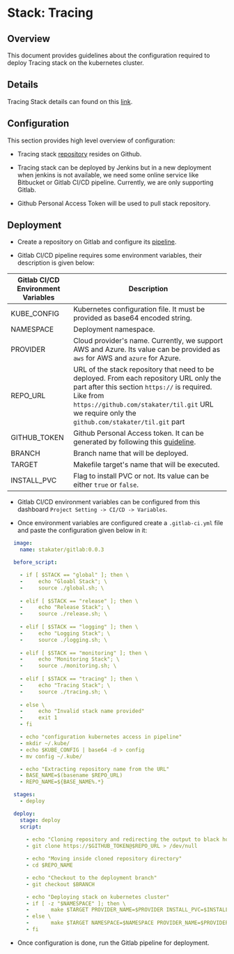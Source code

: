 # Stack: Tracing

## Overview
This document provides guidelines about the configuration required to deploy Tracing stack on the kubernetes cluster.

## Details
Tracing Stack details can found on this [link](http://127.0.0.1:8080/content/tools/tracing/istio/developer-documentation.html).

## Configuration

This section provides high level overview of configuration: 

* Tracing stack [repository](https://github.com/stakater/StakaterKubeHelmTracing) resides on Github.

* Tracing stack can be deployed by Jenkins but in a new deployment when jenkins is not available, we need some online service like Bitbucket or Gitlab CI/CD pipeline. Currently, we are only supporting Gitlab.

* Github Personal Access Token will be used to pull stack repository.

## Deployment

* Create a repository on Gitlab and configure its [pipeline](/content/processes/bootstrapping/gitlab-pipeline-configuration.html).

* Gitlab CI/CD pipeline requires some environment variables, their description is given below:

| Gitlab CI/CD Environment Variables | Description |
|---|---|
| KUBE_CONFIG  | Kubernetes configuration file. It must be provided as base64 encoded string. |
| NAMESPACE  | Deployment namespace. |
| PROVIDER  | Cloud provider's name. Currently, we support AWS and Azure. Its value can be provided as `aws` for AWS and `azure` for Azure. |
| REPO_URL  | URL of the stack repository that need to be deployed. From each repository URL only the part after this section `https://` is required. Like from `https://github.com/stakater/til.git` URL we require only the `github.com/stakater/til.git` part |
| GITHUB_TOKEN  | Github Personal Access token. It can be generated by following this [guideline](https://github.com/stakater/til/blob/master/gitlab/gitlab-integration-with-github.md). |
| BRANCH  | Branch name that will be deployed. |
| TARGET  | Makefile target's name that will be executed. |
| INSTALL_PVC  | Flag to install PVC or not. Its value can be either `true` or `false`. |

* Gitlab CI/CD environment variables can be configured from this dashboard `Project Setting -> CI/CD -> Variables`.

* Once environment variables are configured create a `.gitlab-ci.yml` file and paste the configuration given below in it:

```yaml
  image:
    name: stakater/gitlab:0.0.3

  before_script:

    - if [ $STACK == "global" ]; then \
    -     echo "Gloabl Stack"; \
    -     source ./global.sh; \
    
    - elif [ $STACK == "release" ]; then \ 
    -     echo "Release Stack"; \ 
    -     source ./release.sh; \
    
    - elif [ $STACK == "logging" ]; then \
    -     echo "Logging Stack"; \ 
    -     source ./logging.sh; \
    
    - elif [ $STACK == "monitoring" ]; then \
    -     echo "Monitoring Stack"; \ 
    -     source ./monitoring.sh; \
    
    - elif [ $STACK == "tracing" ]; then \
    -     echo "Tracing Stack"; \ 
    -     source ./tracing.sh; \
    
    - else \
    -     echo "Invalid stack name provided"
    -     exit 1 
    - fi

    - echo "configuration kubernetes access in pipeline"
    - mkdir ~/.kube/
    - echo $KUBE_CONFIG | base64 -d > config
    - mv config ~/.kube/

    - echo "Extracting repository name from the URL"
    - BASE_NAME=$(basename $REPO_URL)
    - REPO_NAME=${BASE_NAME%.*}

  stages:
    - deploy

  deploy:
    stage: deploy
    script:
      
      - echo "Cloning repository and redirecting the output to black hole because we don't want GITHUB_TOKEN to be visible on pipeline logs"
      - git clone https://$GITHUB_TOKEN@$REPO_URL > /dev/null

      - echo "Moving inside cloned repository directory"
      - cd $REPO_NAME

      - echo "Checkout to the deployment branch"
      - git checkout $BRANCH

      - echo "Deploying stack on kubernetes cluster"
      - if [ -z "$NAMESPACE" ]; then \
      -       make $TARGET PROVIDER_NAME=$PROVIDER INSTALL_PVC=$INSTALL_PVC; \
      - else \
      -       make $TARGET NAMESPACE=$NAMESPACE PROVIDER_NAME=$PROVIDER INSTALL_PVC=$INSTALL_PVC; \      
      - fi
```

* Once configuration is done, run the Gitlab pipeline for deployment.


